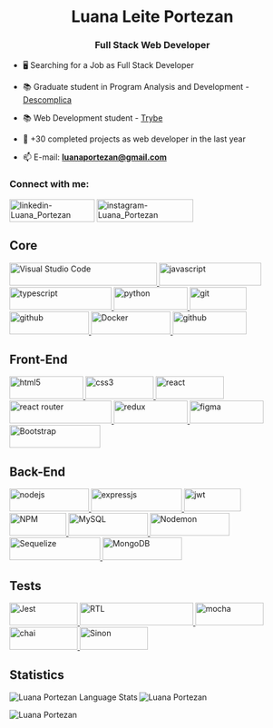 <h1 align="center">Luana Leite Portezan</h1>
<h3 align="center">Full Stack Web Developer</h3>

- 🖥️ Searching for a Job as Full Stack Developer
 
- 📚 Graduate student in Program Analysis and Development - [Descomplica](https://descomplica.com.br/pos-graduacao/)

- 📚 Web Development student - [Trybe](www.trybe.com.br)

- 🧠 +30 completed projects as web developer in the last year
 
- 📫 E-mail: **luanaportezan@gmail.com**

<h3 align="left">Connect with me:</h3>
<p align="left">
<a href="https://www.linkedin.com/in/luanaportezan/" target="blank"><img align="center" src="https://img.shields.io/badge/LinkedIn-0077B5?style=for-the-badge&logo=linkedin&logoColor=white" alt="linkedin-Luana_Portezan" height="40" width="150" /></a>
</

<a href="https://www.instagram.com/luanaportezan/" target="blank"><img align="center" src="https://img.shields.io/badge/Instagram-%23E4405F.svg?style=for-the-badge&logo=Instagram&logoColor=white" alt="instagram-Luana_Portezan" height="40" width="170" />
</a>

</p>

 ## Core
<p align="left">
<!-- Visual Studio Code -->
<a href="https://code.visualstudio.com/" target="_blank" rel="noreferrer"> <img src="https://img.shields.io/badge/Visual%20Studio%20Code-0078d7.svg?style=for-the-badge&logo=visual-studio-code&logoColor=white" alt="Visual Studio Code" width="260" height="40"/> </a>
 </
 <!-- JavaScript -->
<a href="https://developer.mozilla.org/en-US/docs/Web/JavaScript" target="_blank" rel="noreferrer"> <img src="https://img.shields.io/badge/javascript-%23323330.svg?style=for-the-badge&logo=javascript&logoColor=%23F7DF1E" alt="javascript" width="180" height="40"/> </a>
 </
<!-- TypeScript -->
<a href="https://www.typescriptlang.org/" target="_blank" rel="noreferrer"> <img src="https://img.shields.io/badge/typescript-%23007ACC.svg?style=for-the-badge&logo=typescript&logoColor=white" alt="typescript" width="180" height="40"/> </a>
</
 <!-- Python -->
<a href="https://www.python.org/" target="_blank" rel="noreferrer"> <img src="https://img.shields.io/badge/Python-14354C?style=for-the-badge&logo=python&logoColor=white" alt="python" width="130" height="40"/> </a>
</
<!-- Git -->
<a href="https://git-scm.com/" target="_blank" rel="noreferrer"> <img src="https://img.shields.io/badge/GIT-E44C30?style=for-the-badge&logo=git&logoColor=white" alt="git" width="100" height="40"/> </a>
</
 <!-- GitHub -->
 <a href="https://developer.mozilla.org/en-US/docs/Learn/Tools_and_testing/GitHub" target="_blank" rel="noreferrer"> <img src="https://img.shields.io/badge/GitHub-100000?style=for-the-badge&logo=github&logoColor=white" alt="github" width="140" height="40"/> </a>
</
<!-- Docker -->
<a href="https://www.docker.com/company/" target="_blank" rel="noreferrer"> <img src="https://img.shields.io/badge/docker-%230db7ed.svg?style=for-the-badge&logo=docker&logoColor=white" alt="Docker" width="140" height="40"/> </a>
 <!-- GESlint -->
 <a href="https://eslint.org/" target="_blank" rel="noreferrer"> <img src="https://img.shields.io/badge/ESLint-4B3263?style=for-the-badge&logo=eslint&logoColor=white" alt="github" width="130" height="40"/> </a>
</
</p>

 ## Front-End
<p align="left">
<!-- HTML5 -->
<a href="https://developer.mozilla.org/en-US/docs/Glossary/HTML5" target="_blank" rel="noreferrer"> <img src="https://img.shields.io/badge/html5-%23E34F26.svg?style=for-the-badge&logo=html5&logoColor=white" alt="html5" width="130" height="40"/> </a>
</
<!-- CSS3 -->
<a href="https://developer.mozilla.org/pt-BR/docs/Web/CSS" target="_blank" rel="noreferrer"> <img src="https://img.shields.io/badge/css3-%231572B6.svg?style=for-the-badge&logo=css3&logoColor=white" alt="css3" width="120" height="40"/> </a>
</
<!-- React -->
<a href="https://reactjs.org/" target="_blank" rel="noreferrer"> <img src="https://img.shields.io/badge/React-20232A?style=for-the-badge&logo=react&logoColor=61DAFB" alt="react" width="120" height="40"/> </a>
</
<!-- ReactRouter -->
<a href="https://reactjs.org/" target="_blank" rel="noreferrer"> <img src="https://img.shields.io/badge/React_Router-CA4245?style=for-the-badge&logo=react-router&logoColor=white" alt="react router" width="180" height="40"/> </a>
</
<!-- Redux -->
<a href="https://redux.js.org/" target="_blank" rel="noreferrer"> <img src="https://img.shields.io/badge/redux-%23593d88.svg?style=for-the-badge&logo=redux&logoColor=white" alt="redux" width="130" height="40"/> </a>
</
<!-- Figma -->
<a href="https://www.figma.com/" target="_blank" rel="noreferrer"> <img src="https://img.shields.io/badge/figma-%23F24E1E.svg?style=for-the-badge&logo=figma&logoColor=white" alt="figma" width="130" height="40"/> </a>
<!-- Bootstrap -->
<a href="https://getbootstrap.com/" target="_blank" rel="noreferrer"> <img src="https://img.shields.io/badge/bootstrap-%23563D7C.svg?style=for-the-badge&logo=bootstrap&logoColor=white" alt="Bootstrap" width="160" height="40"/> </a>
</
</p>

 ## Back-End
<p align="left">
<!-- NodeJS -->
<a href="https://nodejs.org/en" target="_blank" rel="noreferrer"> <img src="https://img.shields.io/badge/node.js-6DA55F?style=for-the-badge&logo=node.js&logoColor=white" alt="nodejs" width="140" height="40"/> </a>
</
<!-- ExpressJS -->
<a href="https://expressjs.com/pt-br/" target="_blank" rel="noreferrer"> <img src="https://img.shields.io/badge/express.js-%23404d59.svg?style=for-the-badge&logo=express&logoColor=%2361DAFB" alt="expressjs" width="160" height="40"/> </a>
</
<!-- JWT -->
<a href="https://jwt.io/" target="_blank" rel="noreferrer"> <img src="https://img.shields.io/badge/JWT-black?style=for-the-badge&logo=JSON%20web%20tokens" alt="jwt" width="100" height="40"/> </a>
</
<!-- NPM -->
<a href="https://www.npmjs.com/" target="_blank" rel="noreferrer"> <img src="https://img.shields.io/badge/NPM-%23CB3837.svg?style=for-the-badge&logo=npm&logoColor=white" alt="NPM" width="100" height="40"/> </a>
</
<!-- MySQL -->
<a href="https://www.mysql.com/" target="_blank" rel="noreferrer"> <img src="https://img.shields.io/badge/mysql-%2300f.svg?style=for-the-badge&logo=mysql&logoColor=white" alt="MySQL" width="140" height="40"/> </a>
</
<!-- Nodemon -->
<a href="https://www.mysql.com/" target="_blank" rel="noreferrer"> <img src="https://img.shields.io/badge/NODEMON-%23323330.svg?style=for-the-badge&logo=nodemon&logoColor=%BBDEAD" alt="Nodemon" width="140" height="40"/> </a>
</
<!-- Sequelize -->
<a href="https://sequelize.org/" target="_blank" rel="noreferrer"> <img src="https://img.shields.io/badge/Sequelize-52B0E7?style=for-the-badge&logo=Sequelize&logoColor=white" alt="Sequelize" width="160" height="40"/> </a>
</
<!-- MongoDB -->
<a href="https://www.mongodb.com/" target="_blank" rel="noreferrer"> <img src="https://img.shields.io/badge/MongoDB-%234ea94b.svg?style=for-the-badge&logo=mongodb&logoColor=white" alt="MongoDB" width="140" height="40"/> </a>
</p>

 ## Tests
<p align="left">
<!-- Jest -->
<a href="https://jestjs.io/" target="_blank" rel="noreferrer"> <img src="https://img.shields.io/badge/-jest-%23C21325?style=for-the-badge&logo=jest&logoColor=white" alt="Jest" width="120" height="40"/> </a>
</
<!-- RTL -->
<a href="https://testing-library.com/" target="_blank" rel="noreferrer"> <img src="https://img.shields.io/badge/testing%20library-323330?style=for-the-badge&logo=testing-library&logoColor=red" alt="RTL" width="200" height="40"/> </a>
</
<!-- Mocha -->
<a href="https://mochajs.org/" target="_blank" rel="noreferrer"> <img src="https://img.shields.io/badge/-mocha-%238D6748?style=for-the-badge&logo=mocha&logoColor=white" alt="mocha" width="120" height="40"/> </a>
</
<!-- Chai -->
<a href="https://www.chaijs.com/" target="_blank" rel="noreferrer"> <img src="https://camo.githubusercontent.com/3c6e596d244ccb5b491bad3c050bb238eace57fc78243db4e48a3b7e21dc7aa7/68747470733a2f2f696d672e736869656c64732e696f2f62616467652f636861692d4133303730313f7374796c653d666f722d7468652d6261646765266c6f676f3d63686169266c6f676f436f6c6f723d7768697465" alt="chai" width="120" height="40"/> </a>
</
<!-- Sinon -->
<a href="https://sinonjs.org/" target="_blank" rel="noreferrer"> <img src="https://img.shields.io/badge/sinon.js-323330?style=for-the-badge&logo=sinon" alt="Sinon" width="120" height="40"/> </a>
</p>

 ## Statistics
<p><img align="left"
        src="https://github-readme-stats.vercel.app/api/top-langs/?username=luanaPortezan&layout=compact&theme=dracula"
        alt="Luana Portezan Language Stats" /></p>

<p><img align="center"
        src="https://github-readme-stats.vercel.app/api?username=luanaPortezan&show_icons=true&locale=en&theme=dracula" 
        alt="Luana Portezan" /></p>

<p><img align="center"
        src="https://github-readme-streak-stats.herokuapp.com/?user=luanaPortezan&theme=dracula" 
        alt="Luana Portezan" /></p>
